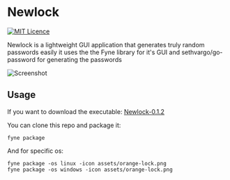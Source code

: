 # Newlock
[![MIT Licence](https://img.shields.io/badge/License-MIT-blue)](https://opensource.org/licenses/mit-license.php)

Newlock is a lightweight GUI application that generates truly random passwords easily
it uses the the Fyne library for it's GUI and sethvargo/go-password for generating the passwords

![Screenshot](https://user-images.githubusercontent.com/83633399/166413118-7d90a731-501d-447f-8f39-6babcde12184.png)

## Usage
If you want to download the executable: [Newlock-0.1.2](https://github.com/gocrazygh/newlock/releases/tag/v0.1.2)

You can clone this repo and package it:
```
fyne package
```

And for specific os:
```
fyne package -os linux -icon assets/orange-lock.png
fyne package -os windows -icon assets/orange-lock.png
```
